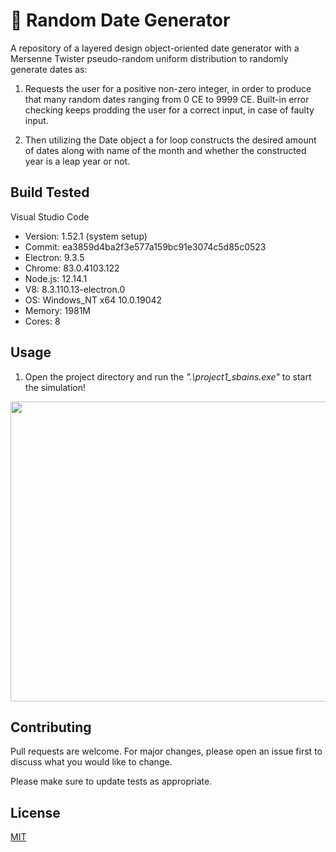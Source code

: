 # 📅 Random Date Generator

A repository of a layered design object-oriented date generator with a Mersenne Twister pseudo-random uniform distribution to randomly generate dates as:

 1) Requests the user for a positive non-zero integer, in order to produce that many 
	random dates ranging from 0 CE to 9999 CE. Built-in error checking keeps prodding 
	the user for a correct input, in case of faulty input.
	
 2) Then utilizing the Date object a for loop constructs the desired amount of dates 
	along with name of the month and whether the constructed year is a leap year or not.


## Build Tested

Visual Studio Code
* Version: 1.52.1 (system setup)
* Commit: ea3859d4ba2f3e577a159bc91e3074c5d85c0523
* Electron: 9.3.5
* Chrome: 83.0.4103.122
* Node.js: 12.14.1
* V8: 8.3.110.13-electron.0
* OS: Windows_NT x64 10.0.19042
* Memory: 1981M
* Cores: 8


## Usage

1)	Open the project directory and run the _".\project1_sbains.exe"_ to start the simulation!


<img src="https://github.com/sabneet95/Computer-Science/blob/master/Vending_Machine_Simulator/Vending_Machine.gif" width="853.3" height="480">


## Contributing

Pull requests are welcome. For major changes, please open an issue first to discuss what you would like to change.

Please make sure to update tests as appropriate.

## License
[MIT](https://choosealicense.com/licenses/mit/)
